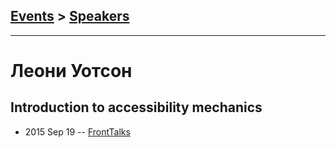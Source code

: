 ## [Events](../README.md) > [Speakers](../speakers.md)
---

# Леони Уотсон

## Introduction to accessibility mechanics
- 2015 Sep 19 -- [FrontTalks](https://events.yandex.ru/lib/talks/3049/)    
